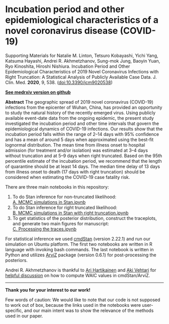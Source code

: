 # Incubation period and other epidemiological characteristics of a novel coronavirus disease (COVID-19)

Supporting Materials for Natalie M. Linton, Tetsuro Kobayashi, Yichi Yang, Katsuma Hayashi, Andrei R. Akhmetzhanov, Sung-mok Jung, Baoyin Yuan, Ryo Kinoshita, Hiroshi Nishiura. Incubation Period and Other Epidemiological Characteristics of 2019 Novel Coronavirus Infections with Right Truncation: A Statistical Analysis of Publicly Available Case Data. J. Clin. Med. **2020**, 9, 538. ([doi:10.3390/jcm9020538](http://dx.doi.org/10.3390/jcm9020538))

[**See medrxiv version on github**](https://github.com/aakhmetz/WuhanIncubationPeriod2020/blob/master/manuscript/Linton%20Kobayashi%20et%20al%20Medrxiv%202020%20-%20version%202.pdf)

**Abstract**
The geographic spread of 2019 novel coronavirus (COVID-19) infections from the epicenter of Wuhan, China, has provided an opportunity to study the natural history of the recently emerged virus. Using publicly available event-date data from the ongoing epidemic, the present study investigated the incubation period and other time intervals that govern the epidemiological dynamics of COVID-19 infections. Our results show that the incubation period falls within the range of 2–14 days with 95% confidence and has a mean of around 5 days when approximated using the best-fit lognormal distribution. The mean time from illness onset to hospital admission (for treatment and/or isolation) was estimated at 3–4 days without truncation and at 5–9 days when right truncated. Based on the 95th percentile estimate of the incubation period, we recommend that the length of quarantine should be at least 14 days. The median time delay of 13 days from illness onset to death (17 days with right truncation) should be considered when estimating the COVID-19 case fatality risk.

There are three main notebooks in this repository:
1. To do Stan inference for non-truncated likelihood:</br>[A. MCMC simulations in Stan.ipynb](https://nbviewer.jupyter.org/github/aakhmetz/WuhanIncubationPeriod2020/blob/master/scripts/A.%20MCMC%20simulations%20in%20Stan.ipynb)
2. To do Stan inference for right truncated likelihood:</br>[B. MCMC simulations in Stan with right truncation.ipynb](https://nbviewer.jupyter.org/github/aakhmetz/WuhanIncubationPeriod2020/blob/master/scripts/B.%20MCMC%20simulations%20in%20Stan%20with%20right%20truncation.ipynb)
3. To get statistics of the posterior distribution, construct the traceplots, and generate two main figures for manuscript:</br>[C. Processing the traces.ipynb](https://nbviewer.jupyter.org/github/aakhmetz/WuhanIncubationPeriod2020/blob/master/scripts/C.%20Processing%20the%20traces.ipynb)

For statistical inference we used [cmdStan](https://mc-stan.org/users/interfaces/cmdstan) (version 2.22.1) and run our simulation on Ubuntu platform. The first two notebooks are written in R language with invoking bash commands. The last notebook is written in Python and utilizes [ArviZ](https://arviz-devs.github.io/arviz/index.html) package (version 0.6.1) for post-processing the posteriors. 

Andrei R. Akhmetzhanov is thankful to [Ari Hartikainen](https://github.com/ahartikainen) and [Aki Vehtari](https://github.com/avehtari) for [helpful discussion](https://discourse.mc-stan.org/t/likelihood-for-calculating-waic-in-arviz-package/13013) on how to compute WAIC values in cmdStan/ArviZ.

---------
**Thank you for your interest to our work!** 

Few words of caution: We would like to note that our code is not supposed to work out of box, because the links used in the notebooks were user-specific, and our main intent was to show the relevance of the methods used in our paper.
